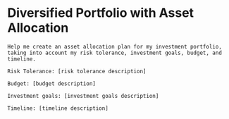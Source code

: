 # Diversified Portfolio with Asset Allocation

`Help me create an asset allocation plan for my investment portfolio, taking into account my risk tolerance, investment goals, budget, and timeline.`

`Risk Tolerance: [risk tolerance description]`

`Budget: [budget description]`

`Investment goals: [investment goals description]`

`Timeline: [timeline description]`
